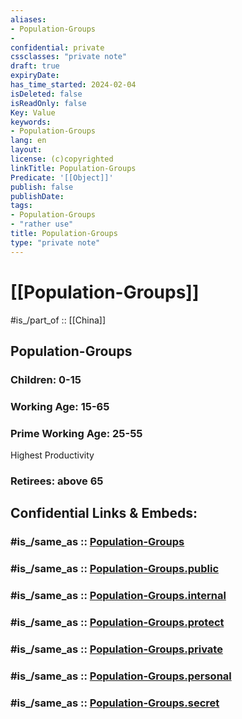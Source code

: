 ```yaml
---
aliases:
- Population-Groups
- 
confidential: private
cssclasses: "private note"
draft: true
expiryDate: 
has_time_started: 2024-02-04
isDeleted: false
isReadOnly: false
Key: Value
keywords:
- Population-Groups
lang: en
layout: 
license: (c)copyrighted
linkTitle: Population-Groups
Predicate: '[[Object]]'
publish: false
publishDate: 
tags:
- Population-Groups
- "rather use"
title: Population-Groups
type: "private note"
---
```


# [[Population-Groups]] 

#is_/part_of :: [[China]] 

## Population-Groups 

### Children: 0-15
### Working Age: 15-65 

### Prime Working Age: 25-55 

Highest Productivity 

### Retirees: above 65 


## Confidential Links & Embeds: 

### #is_/same_as :: [Population-Groups](/_Standards/Earth/Continent/Asia/Asia~East/Population-Groups.md) 

### #is_/same_as :: [Population-Groups.public](/_public/Earth/Continent/Asia/Asia~East/Population-Groups.public.md) 

### #is_/same_as :: [Population-Groups.internal](/_internal/Earth/Continent/Asia/Asia~East/Population-Groups.internal.md) 

### #is_/same_as :: [Population-Groups.protect](/_protect/Earth/Continent/Asia/Asia~East/Population-Groups.protect.md) 

### #is_/same_as :: [Population-Groups.private](/_private/Earth/Continent/Asia/Asia~East/Population-Groups.private.md) 

### #is_/same_as :: [Population-Groups.personal](/_personal/Earth/Continent/Asia/Asia~East/Population-Groups.personal.md) 

### #is_/same_as :: [Population-Groups.secret](/_secret/Earth/Continent/Asia/Asia~East/Population-Groups.secret.md)

